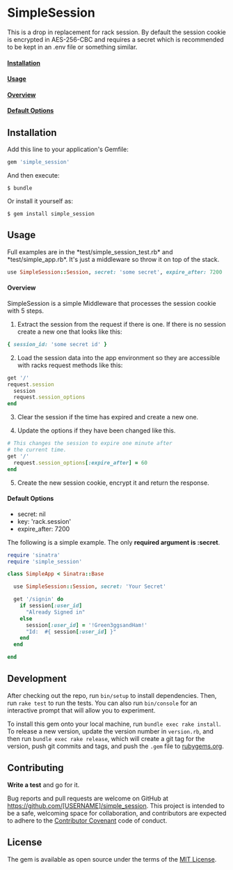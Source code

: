 # SimpleSession

This is a drop in replacement for rack session. By default
the session cookie is encrypted in AES-256-CBC and requires a secret
which is recommended to be kept in an .env file or something similar. 

<a href='#install-sect'><h4>Installation</h4></a>

<a href='#usage-sect'><h4>Usage</h4></a>

<a href='#overview-sect'><h4>Overview</h4></a>

<a href='#default-sect'><h4>Default Options</h4></a>

	
<h2 id='install-sect'>Installation</h2>

Add this line to your application's Gemfile:

```ruby
gem 'simple_session'
```

And then execute:

    $ bundle

Or install it yourself as:

    $ gem install simple_session
    
<h2 id='usage-sect'>Usage</h2>
Full examples are in the *test/simple_session_test.rb* and 
*test/simple_app.rb*. It's just a middleware so throw it on top of the stack.

```ruby
use SimpleSession::Session, secret: 'some secret', expire_after: 7200
```

<h4 id='overview-sect'>Overview</h4>
SimpleSession is a simple Middleware that processes the session cookie
with 5 steps.

1. Extract the session from the request if there is one. If there is no session 
create a new one that looks like this:

```ruby
{ session_id: 'some secret id' }
```

2. Load the session data into the app environment so they are accessible with racks request methods like this:

```ruby
get '/'
request.session 
  session
  request.session_options
end
```
				
3. Clear the session if the time has expired and create a new one.

4. Update the options if they have been changed like this.  

```ruby
# This changes the session to expire one minute after 
# the current time. 
get '/'  
  request.session_options[:expire_after] = 60
end
```

5. Create the new session cookie, encrypt it and return the response. 

<h4 id='default-sect'>Default Options</h4>

* secret: nil
* key: 'rack.session'
* expire_after: 7200

The following is a simple example. The only **required argument is :secret**.

```ruby
require 'sinatra'
require 'simple_session'

class SimpleApp < Sinatra::Base

  use SimpleSession::Session, secret: 'Your Secret'

  get '/signin' do
	if session[:user_id] 
	  "Already Signed in"
	else
	  session[:user_id] = '!Green3ggsandHam!'
	  "Id:  #{ session[:user_id] }"
	end
  end

end
```

## Development

After checking out the repo, run `bin/setup` to install dependencies. Then, run `rake test` to run the tests. You can also run `bin/console` for an interactive prompt that will allow you to experiment.

To install this gem onto your local machine, run `bundle exec rake install`. To release a new version, update the version number in `version.rb`, and then run `bundle exec rake release`, which will create a git tag for the version, push git commits and tags, and push the `.gem` file to [rubygems.org](https://rubygems.org).

## Contributing

**Write a test** and go for it.

Bug reports and pull requests are welcome on GitHub at https://github.com/[USERNAME]/simple_session. This project is intended to be a safe, welcoming space for collaboration, and contributors are expected to adhere to the [Contributor Covenant](contributor-covenant.org) code of conduct.


## License

The gem is available as open source under the terms of the [MIT License](http://opensource.org/licenses/MIT).

